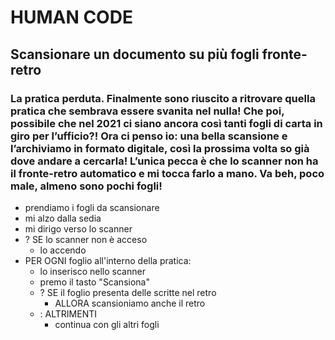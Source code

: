 # HUMAN CODE
## Scansionare un documento su più fogli fronte-retro
### La pratica perduta. Finalmente sono riuscito a ritrovare quella pratica che sembrava essere svanita nel nulla! Che poi, possibile che nel 2021 ci siano ancora così tanti fogli di carta in giro per l’ufficio?! Ora ci penso io: una bella scansione e l’archiviamo in formato digitale, così la prossima volta so già dove andare a cercarla! L’unica pecca è che lo scanner non ha il fronte-retro automatico e mi tocca farlo a mano. Va beh, poco male, almeno sono pochi fogli!

- prendiamo i fogli da scansionare
- mi alzo dalla sedia
- mi dirigo verso lo scanner
- ? SE lo scanner non è acceso
    - lo accendo
- PER OGNI foglio all'interno della pratica:
    - lo inserisco nello scanner
    - premo il tasto "Scansiona" 
    - ? SE il foglio presenta delle scritte nel retro
        - ALLORA scansioniamo anche il retro 
    - : ALTRIMENTI 
        - continua con gli altri fogli